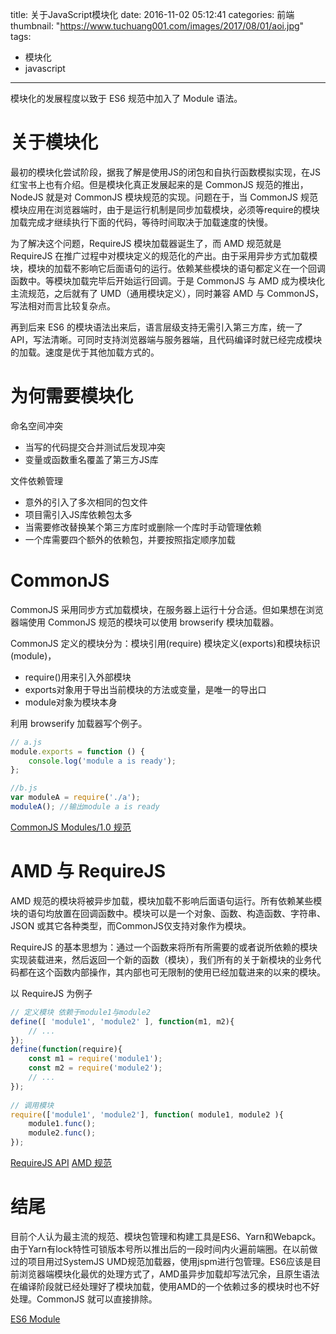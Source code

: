 title: 关于JavaScript模块化
date: 2016-11-02 05:12:41
categories: 前端
thumbnail: "https://www.tuchuang001.com/images/2017/08/01/aoi.jpg"
tags:
- 模块化
- javascript
---

模块化的发展程度以致于 ES6 规范中加入了 Module 语法。

<!-- more -->

# 关于模块化
最初的模块化尝试阶段，据我了解是使用JS的闭包和自执行函数模拟实现，在JS红宝书上也有介绍。但是模块化真正发展起来的是 CommonJS 规范的推出，NodeJS 就是对 CommonJS 模块规范的实现。问题在于，当 CommonJS 规范模块应用在浏览器端时，由于是运行机制是同步加载模块，必须等require的模块加载完成才继续执行下面的代码，等待时间取决于加载速度的快慢。

为了解决这个问题，RequireJS 模块加载器诞生了，而 AMD 规范就是 RequireJS 在推广过程中对模块定义的规范化的产出。由于采用异步方式加载模块，模块的加载不影响它后面语句的运行。依赖某些模块的语句都定义在一个回调函数中。等模块加载完毕后开始运行回调。于是 CommonJS 与 AMD 成为模块化主流规范，之后就有了 UMD（通用模块定义），同时兼容 AMD 与 CommonJS，写法相对而言比较复杂点。

再到后来 ES6 的模块语法出来后，语言层级支持无需引入第三方库，统一了API，写法清晰。可同时支持浏览器端与服务器端，且代码编译时就已经完成模块的加载。速度是优于其他加载方式的。

# 为何需要模块化
命名空间冲突
- 当写的代码提交合并测试后发现冲突
- 变量或函数重名覆盖了第三方JS库

文件依赖管理
- 意外的引入了多次相同的包文件
- 项目需引入JS库依赖包太多
- 当需要修改替换某个第三方库时或删除一个库时手动管理依赖
- 一个库需要四个额外的依赖包，并要按照指定顺序加载

# CommonJS
CommonJS 采用同步方式加载模块，在服务器上运行十分合适。但如果想在浏览器端使用 CommonJS 规范的模块可以使用 browserify 模块加载器。

CommonJS 定义的模块分为：模块引用(require) 模块定义(exports)和模块标识(module)，
- require()用来引入外部模块
- exports对象用于导出当前模块的方法或变量，是唯一的导出口
- module对象为模块本身

利用 browserify 加载器写个例子。
```javascript
// a.js
module.exports = function () {
    console.log('module a is ready');
};

//b.js
var moduleA = require('./a');
moduleA(); //输出module a is ready
```

[CommonJS Modules/1.0 规范](http://weizhifeng.net/commonjs-module-1.0-specification.html)

# AMD 与 RequireJS
AMD 规范的模块将被异步加载，模块加载不影响后面语句运行。所有依赖某些模块的语句均放置在回调函数中。模块可以是一个对象、函数、构造函数、字符串、JSON 或其它各种类型，而CommonJS仅支持对象作为模块。

RequireJS 的基本思想为：通过一个函数来将所有所需要的或者说所依赖的模块实现装载进来，然后返回一个新的函数（模块），我们所有的关于新模块的业务代码都在这个函数内部操作，其内部也可无限制的使用已经加载进来的以来的模块。

以 RequireJS 为例子
```javascript
// 定义模块 依赖于module1与module2
define([ 'module1', 'module2' ], function(m1, m2){
    // ...
});
define(function(require){
    const m1 = require('module1');
    const m2 = require('module2');
    // ...
});
 
// 调用模块 
require(['module1', 'module2'], function( module1, module2 ){
    module1.func();
    module2.func();
});
```

[RequireJS API](http://www.requirejs.cn/docs/api.html)
[AMD 规范](https://github.com/amdjs/amdjs-api/wiki/AMD)


# 结尾
目前个人认为最主流的规范、模块包管理和构建工具是ES6、Yarn和Webapck。由于Yarn有lock特性可锁版本号所以推出后的一段时间内火遍前端圈。在以前做过的项目用过SystemJS UMD规范加载器，使用jspm进行包管理。ES6应该是目前浏览器端模块化最优的处理方式了，AMD虽异步加载却写法冗余，且原生语法在编译阶段就已经处理好了模块加载，使用AMD的一个依赖过多的模块时也不好处理。CommonJS 就可以直接排除。

[ES6 Module](http://es6.ruanyifeng.com/#docs/module)